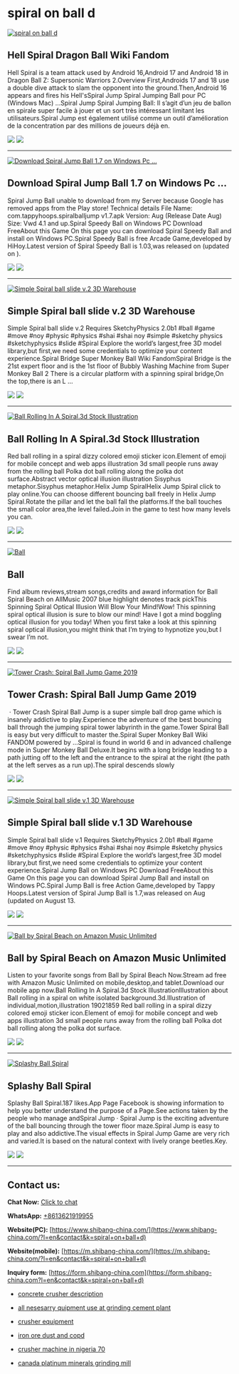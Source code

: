 # spiral on ball d

<a href="https://swt.shibang-china.com/?l=en&img&k=spiral+on+ball+d" target="_blank">![spiral on ball d](http://static.shibang-china.com/all-800x300/1180.jpg)</a>

## Hell Spiral Dragon Ball Wiki Fandom
Hell Spiral is a team attack used by Android 16,Android 17 and Android 18 in Dragon Ball Z: Supersonic Warriors 2.Overview First,Androids 17 and 18 use a double dive attack to slam the opponent into the ground.Then,Android 16 appears and fires his Hell'sSpiral Jump Spiral Jumping Ball pour PC (Windows Mac) …Spiral Jump Spiral Jumping Ball: Il s’agit d’un jeu de ballon en spirale super facile &#224; jouer et un sort tr&#232;s int&#233;ressant limitant les utilisateurs.Spiral Jump est &#233;galement utilis&#233; comme un outil d’am&#233;lioration de la concentration par des millions de joueurs d&#233;j&#224; en.


<a href="https://whatsapp.shibangsoft.com/WhatsApp.php" target="_blank" title="WhatsApp">![](http://static.shibang-china.com/icon/whatsapp.png)</a> <a href="https://swt.shibang-china.com/?l=en&icon&k=spiral+on+ball+d" target="_blank">![](http://static.shibang-china.com/icon/chat-en.png)</a>

---

<a href="https://swt.shibang-china.com/?l=en&img&k=spiral+on+ball+d" target="_blank">![Download Spiral Jump Ball 1.7 on Windows Pc …](http://static.shibang-china.com/all-800x300/416.jpg)</a>

## Download Spiral Jump Ball 1.7 on Windows Pc …
Spiral Jump Ball unable to download from my Server because Google has removed apps from the Play store! Technical details File Name: com.tappyhoops.spiralballjump v1.7.apk Version: Aug (Release Date Aug) Size: Vwd 4.1 and up.Spiral Speedy Ball on Windows PC Download FreeAbout this Game On this page you can download Spiral Speedy Ball and install on Windows PC.Spiral Speedy Ball is free Arcade Game,developed by HiHoy.Latest version of Spiral Speedy Ball is 1.03,was released on (updated on ).


<a href="https://whatsapp.shibangsoft.com/WhatsApp.php" target="_blank" title="WhatsApp">![](http://static.shibang-china.com/icon/whatsapp.png)</a> <a href="https://swt.shibang-china.com/?l=en&icon&k=spiral+on+ball+d" target="_blank">![](http://static.shibang-china.com/icon/chat-en.png)</a>

---

<a href="https://swt.shibang-china.com/?l=en&img&k=spiral+on+ball+d" target="_blank">![Simple Spiral ball slide v.2 3D Warehouse](http://static.shibang-china.com/all-800x300/852.jpg)</a>

## Simple Spiral ball slide v.2 3D Warehouse
Simple Spiral ball slide v.2 Requires SketchyPhysics 2.0b1 #ball #game #move #noy #physic #physics #shai #shai noy #simple #sketchy physics #sketchyphysics #slide #Spiral Explore the world’s largest,free 3D model library,but first,we need some credentials to optimize your content experience.Spiral Bridge Super Monkey Ball Wiki FandomSpiral Bridge is the 21st expert floor and is the 1st floor of Bubbly Washing Machine from Super Monkey Ball 2 There is a circular platform with a spinning spiral bridge,On the top,there is an L …


<a href="https://whatsapp.shibangsoft.com/WhatsApp.php" target="_blank" title="WhatsApp">![](http://static.shibang-china.com/icon/whatsapp.png)</a> <a href="https://swt.shibang-china.com/?l=en&icon&k=spiral+on+ball+d" target="_blank">![](http://static.shibang-china.com/icon/chat-en.png)</a>

---

<a href="https://swt.shibang-china.com/?l=en&img&k=spiral+on+ball+d" target="_blank">![Ball Rolling In A Spiral.3d Stock Illustration](http://static.shibang-china.com/all-800x300/284.jpg)</a>

## Ball Rolling In A Spiral.3d Stock Illustration
Red ball rolling in a spiral dizzy colored emoji sticker icon.Element of emoji for mobile concept and web apps illustration 3d small people runs away from the rolling ball Polka dot ball rolling along the polka dot surface.Abstract vector optical illusion illustration Sisyphus metaphor.Sisyphus metaphor.Helix Jump SpiralHelix Jump Spiral click to play online.You can choose different bouncing ball freely in Helix Jump Spiral.Rotate the pillar and let the ball fall the platforms.If the ball touches the small color area,the level failed.Join in the game to test how many levels you can.


<a href="https://whatsapp.shibangsoft.com/WhatsApp.php" target="_blank" title="WhatsApp">![](http://static.shibang-china.com/icon/whatsapp.png)</a> <a href="https://swt.shibang-china.com/?l=en&icon&k=spiral+on+ball+d" target="_blank">![](http://static.shibang-china.com/icon/chat-en.png)</a>

---

<a href="https://swt.shibang-china.com/?l=en&img&k=spiral+on+ball+d" target="_blank">![Ball](http://static.shibang-china.com/all-800x300/535.jpg)</a>

## Ball
Find album reviews,stream songs,credits and award information for Ball Spiral Beach on AllMusic 2007 blue highlight denotes track pickThis Spinning Spiral Optical Illusion Will Blow Your Mind!Wow! This spinning spiral optical illusion is sure to blow our mind! Have I got a mind boggling optical illusion for you today! When you first take a look at this spinning spiral optical illusion,you might think that I’m trying to hypnotize you,but I swear I’m not.


<a href="https://whatsapp.shibangsoft.com/WhatsApp.php" target="_blank" title="WhatsApp">![](http://static.shibang-china.com/icon/whatsapp.png)</a> <a href="https://swt.shibang-china.com/?l=en&icon&k=spiral+on+ball+d" target="_blank">![](http://static.shibang-china.com/icon/chat-en.png)</a>

---

<a href="https://swt.shibang-china.com/?l=en&img&k=spiral+on+ball+d" target="_blank">![Tower Crash: Spiral Ball Jump Game 2019](http://static.shibang-china.com/all-800x300/592.jpg)</a>

## Tower Crash: Spiral Ball Jump Game 2019
&nbsp;&#0183;&#32;Tower Crash Spiral Ball Jump is a super simple ball drop game which is insanely addictive to play.Experience the adventure of the best bouncing ball through the jumping spiral tower labyrinth in the game.Tower Spiral Ball is easy but very difficult to master the.Spiral Super Monkey Ball Wiki FANDOM powered by …Spiral is found in world 6 and in advanced challenge mode in Super Monkey Ball Deluxe.It begins with a long bridge leading to a path jutting off to the left and the entrance to the spiral at the right (the path at the left serves as a run up).The spiral descends slowly


<a href="https://whatsapp.shibangsoft.com/WhatsApp.php" target="_blank" title="WhatsApp">![](http://static.shibang-china.com/icon/whatsapp.png)</a> <a href="https://swt.shibang-china.com/?l=en&icon&k=spiral+on+ball+d" target="_blank">![](http://static.shibang-china.com/icon/chat-en.png)</a>

---

<a href="https://swt.shibang-china.com/?l=en&img&k=spiral+on+ball+d" target="_blank">![Simple Spiral ball slide v.1 3D Warehouse](http://static.shibang-china.com/all-800x300/998.jpg)</a>

## Simple Spiral ball slide v.1 3D Warehouse
Simple Spiral ball slide v.1 Requires SketchyPhysics 2.0b1 #ball #game #move #noy #physic #physics #shai #shai noy #simple #sketchy physics #sketchyphysics #slide #Spiral Explore the world’s largest,free 3D model library,but first,we need some credentials to optimize your content experience.Spiral Jump Ball on Windows PC Download FreeAbout this Game On this page you can download Spiral Jump Ball and install on Windows PC.Spiral Jump Ball is free Action Game,developed by Tappy Hoops.Latest version of Spiral Jump Ball is 1.7,was released on Aug (updated on August 13.


<a href="https://whatsapp.shibangsoft.com/WhatsApp.php" target="_blank" title="WhatsApp">![](http://static.shibang-china.com/icon/whatsapp.png)</a> <a href="https://swt.shibang-china.com/?l=en&icon&k=spiral+on+ball+d" target="_blank">![](http://static.shibang-china.com/icon/chat-en.png)</a>

---

<a href="https://swt.shibang-china.com/?l=en&img&k=spiral+on+ball+d" target="_blank">![Ball by Spiral Beach on Amazon Music Unlimited](http://static.shibang-china.com/all-800x300/1485.jpg)</a>

## Ball by Spiral Beach on Amazon Music Unlimited
Listen to your favorite songs from Ball by Spiral Beach Now.Stream ad free with Amazon Music Unlimited on mobile,desktop,and tablet.Download our mobile app now.Ball Rolling In A Spiral.3d Stock IllustrationIllustration about Ball rolling in a spiral on white isolated background.3d.Illustration of individual,motion,illustration 19021859 Red ball rolling in a spiral dizzy colored emoji sticker icon.Element of emoji for mobile concept and web apps illustration 3d small people runs away from the rolling ball Polka dot ball rolling along the polka dot surface.


<a href="https://whatsapp.shibangsoft.com/WhatsApp.php" target="_blank" title="WhatsApp">![](http://static.shibang-china.com/icon/whatsapp.png)</a> <a href="https://swt.shibang-china.com/?l=en&icon&k=spiral+on+ball+d" target="_blank">![](http://static.shibang-china.com/icon/chat-en.png)</a>

---

<a href="https://swt.shibang-china.com/?l=en&img&k=spiral+on+ball+d" target="_blank">![Splashy Ball Spiral](http://static.shibang-china.com/all-800x300/1355.jpg)</a>

## Splashy Ball Spiral
Splashy Ball Spiral.187 likes.App Page Facebook is showing information to help you better understand the purpose of a Page.See actions taken by the people who manage andSpiral Jump&nbsp;&#0183;&#32;Spiral Jump is the exciting adventure of the ball bouncing through the tower floor maze.Spiral Jump is easy to play and also addictive.The visual effects in Spiral Jump Game are very rich and varied.It is based on the natural context with lively orange beetles.Key.


<a href="https://whatsapp.shibangsoft.com/WhatsApp.php" target="_blank" title="WhatsApp">![](http://static.shibang-china.com/icon/whatsapp.png)</a> <a href="https://swt.shibang-china.com/?l=en&icon&k=spiral+on+ball+d" target="_blank">![](http://static.shibang-china.com/icon/chat-en.png)</a>

---
## Contact us:

**Chat Now:** [Click to chat](https://swt.shibang-china.com?l=en&contact&k=spiral+on+ball+d)

**WhatsApp:**  [+8613621919955](https://whatsapp.shibangsoft.com/WhatsApp.php)

**Website(PC):** [https://www.shibang-china.com/](https://www.shibang-china.com/?l=en&contact&k=spiral+on+ball+d)

**Website(mobile):** [https://m.shibang-china.com/](https://m.shibang-china.com/?l=en&contact&k=spiral+on+ball+d)

**Inquiry form:** [https://form.shibang-china.com](https://form.shibang-china.com?l=en&contact&k=spiral+on+ball+d)

* [concrete crusher description](../126/concrete%20crusher%20description.md)

* [all nesesarry quipment use at grinding cement plant](../132/all%20nesesarry%20quipment%20use%20at%20grinding%20cement%20plant.md)

* [crusher equipment](../128/crusher%20equipment.md)

* [iron ore dust and copd](../136/iron%20ore%20dust%20and%20copd.md)

* [crusher machine in nigeria 70](../131/crusher%20machine%20in%20nigeria%2070.md)

* [canada platinum minerals grinding mill](../131/canada%20platinum%20minerals%20grinding%20mill.md)